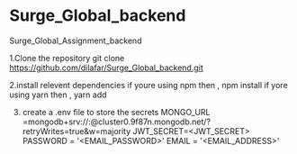 # Surge_Global_backend
Surge_Global_Assignment_backend

1.Clone the repository
git clone https://github.com/dilafar/Surge_Global_backend.git

2.install relevent dependencies
 if youre using npm then ,
  npm install
 if yore using yarn then , 
  yarn add
  
3. create a .env file to store the secrets
      MONGO_URL =mongodb+srv://<username>:<password>@cluster0.9f87n.mongodb.net/<databasename>?retryWrites=true&w=majority
      JWT_SECRET=<JWT_SECRET>
      PASSWORD = '<EMAIL_PASSWORD>'
      EMAIL = '<EMAIL_ADDRESS>'
      
 
